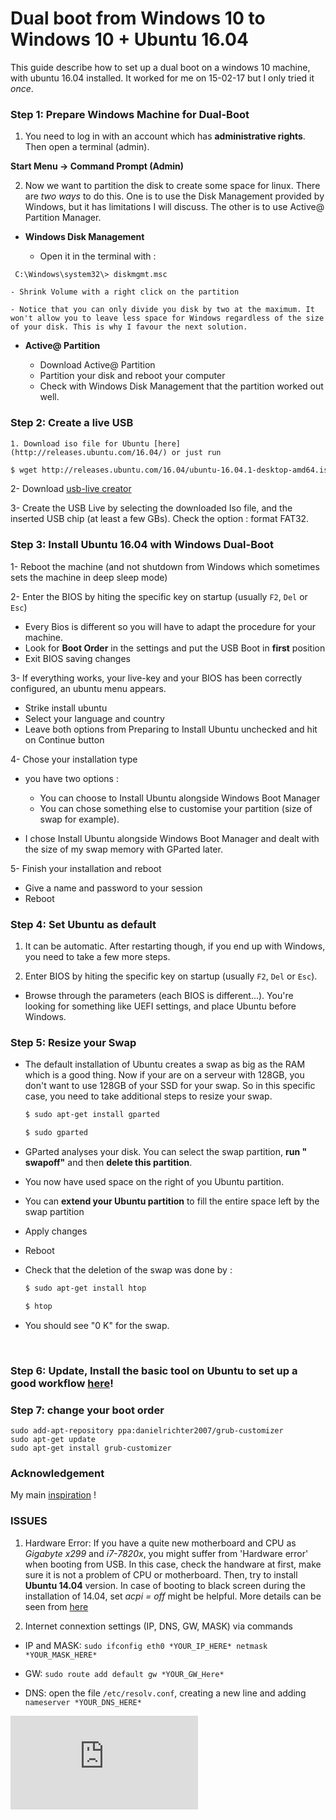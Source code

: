 # Dual boot from Windows 10 to Windows 10 + Ubuntu 16.04

This guide describe how to set up a dual boot on a windows 10 machine, with ubuntu 16.04 installed. It worked for me on 15-02-17 but I only tried it *once*.

### Step 1: Prepare Windows Machine for Dual-Boot
1. You need to log in with an account which has **administrative rights**. Then open a terminal (admin).

**Start Menu -> Command Prompt (Admin)**

2. Now we want to partition the disk to create some space for linux. There are *two ways* to do this. One is to use the Disk Management provided by Windows, but it has limitations I will discuss. The other is to use Active@ Partition Manager.

  * **Windows Disk Management**

    - Open it in the terminal with :

  ``` C:\Windows\system32\> diskmgmt.msc```

    - Shrink Volume with a right click on the partition

    - Notice that you can only divide you disk by two at the maximum. It won't allow you to leave less space for Windows regardless of the size of your disk. This is why I favour the next solution.

  * **Active@ Partition** 

    - Download Active@ Partition 
    - Partition your disk and reboot your computer
    - Check with Windows Disk Management that the partition worked out well.


### Step 2: Create a live USB

    1. Download iso file for Ubuntu [here](http://releases.ubuntu.com/16.04/) or just run


  ``` sh
  $ wget http://releases.ubuntu.com/16.04/ubuntu-16.04.1-desktop-amd64.iso 
  ```

  2- Download [usb-live creator](http://www.linuxliveusb.com/fr/download)

  3- Create the USB Live by selecting the downloaded Iso file, and the inserted USB chip (at least a few GBs). Check the option : format FAT32.

### Step 3: Install Ubuntu 16.04 with Windows Dual-Boot

1- Reboot the machine (and not shutdown from Windows which sometimes sets the machine in deep sleep mode)

2- Enter the BIOS by hiting  the specific key on startup (usually ```F2```, ```Del``` or ```Esc```)

* Every Bios is different so you will have to adapt the procedure for your machine.
* Look for **Boot Order** in the settings and put the USB Boot in **first** position
* Exit BIOS saving changes

3- If everything works, your live-key and your BIOS has been correctly configured, an ubuntu menu appears.

* Strike install ubuntu
* Select your language and country
* Leave both options from Preparing to Install Ubuntu unchecked and hit on Continue button

4- Chose your installation type

* you have two options :

  * You can choose to Install Ubuntu alongside Windows Boot Manager
  * You can chose something else to customise your partition (size of swap for example).

* I chose Install Ubuntu alongside Windows Boot Manager and dealt with the size of my swap memory with GParted later.


5- Finish your installation and reboot

* Give a name and password to your session
* Reboot

### Step 4: Set Ubuntu as default 

1. It can be automatic. After restarting though, if you end up with Windows, you need to take a few more steps.


2. Enter BIOS by hiting  the specific key on startup (usually ```F2```, ```Del``` or ```Esc```).

  * Browse through the parameters (each BIOS is different...). You're looking for something like UEFI settings, and place Ubuntu before Windows.

### Step 5: Resize your Swap
 * The default installation of Ubuntu creates a swap as big as the RAM which is a good thing. Now if your are on a serveur with 128GB, you don't want to use 128GB of your SSD for your swap. So in this specific case, you need to take additional steps to resize your swap.

   ```sh 
   $ sudo apt-get install gparted 
   ```
   ```sh
   $ sudo gparted 
   ```

* GParted analyses your disk. You can select the swap partition, **run " swapoff"** and then **delete this partition**.

* You now have used space on the right of you Ubuntu partition.

* You can **extend your Ubuntu partition** to fill the entire space left by the swap partition

* Apply changes

* Reboot

* Check that the deletion of the swap was done by :

   ```sh
   $ sudo apt-get install htop
   ```
   ```sh
   $ htop 
   ```

* You should see "0 K" for the swap.

   ​




### Step 6: Update, Install the basic tool on Ubuntu to set up a good workflow [here](https://github.com/ThibaultGROUEIX/workflow_and_installs/tree/master/useful_basic_install)!

### Step 7: change your boot order

``` shell
sudo add-apt-repository ppa:danielrichter2007/grub-customizer
sudo apt-get update
sudo apt-get install grub-customizer
```

### Acknowledgement 

 My main [inspiration](http://www.tecmint.com/install-ubuntu-16-04-alongside-with-windows-10-or-8-in-dual-boot/) ! 
 
 
### ISSUES

1. Hardware Error: If you have a quite new motherboard and CPU as *Gigabyte x299* and *i7-7820x*, you might suffer from 'Hardware error' when booting from USB. In this case, check the handware at first, make sure it is not a problem of CPU or motherboard. Then, try to install **Ubuntu 14.04** version. In case of booting to black screen during the installation of 14.04, set *acpi = off* might be helpful. More details can be seen from [here](https://askubuntu.com/questions/943461/cannot-install-ubuntu-14-16-17-on-i7-7820x-and-gigabyte-x299-ud4)

2. Internet connextion settings (IP, DNS, GW, MASK) via commands

  * IP and MASK: ```sudo ifconfig eth0 *YOUR_IP_HERE* netmask *YOUR_MASK_HERE*```
  
  * GW: ```sudo route add default gw *YOUR_GW_Here*```
  
  * DNS: open the file ```/etc/resolv.conf```, creating a new line and adding ```nameserver *YOUR_DNS_HERE*```


[![Analytics](https://ga-beacon.appspot.com/UA-91308638-2/github.com/ThibaultGROUEIX/workflow_and_installs/dual_boot.md?pixel)](https://github.com/ThibaultGROUEIX/workflow_and_installs/)
